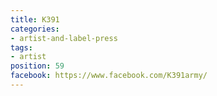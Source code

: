 ```yaml
---
title: K391
categories:
- artist-and-label-press
tags:
- artist
position: 59
facebook: https://www.facebook.com/K391army/
---
```


